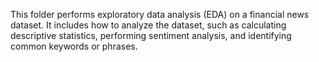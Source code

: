 This folder performs exploratory data analysis (EDA) on a financial news dataset. It includes how to analyze the dataset, such as calculating descriptive statistics, performing sentiment analysis, and identifying common keywords or phrases.
